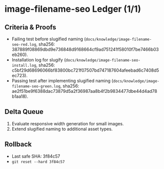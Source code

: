 # image-filename-seo Ledger (1/1)

## Criteria & Proofs

- Failing test before slugified naming
  (`docs/knowledge/image-filename-seo-red.log`, sha256:
  387889f08869dbd9e736848d9168664cf9ad751241f58010f7be7466b03eb260).
- Installation log for slugify (`docs/knowledge/image-filename-seo-install.log`,
  sha256: c5bf29d68696066bf83800bc721f07507bd747187604afeebad6c7408d5ec723).
- Passing test after implementing slugified naming
  (`docs/knowledge/image-filename-seo-green.log`, sha256:
  ae2f51be9f6388dac73879d5a2f36987aa8b4f2b9834477dbe44d4ad78b1aa18).

## Delta Queue

1. Evaluate responsive width generation for small images.
2. Extend slugified naming to additional asset types.

## Rollback

- Last safe SHA: 3f84c57
- `git reset --hard 3f84c57`
